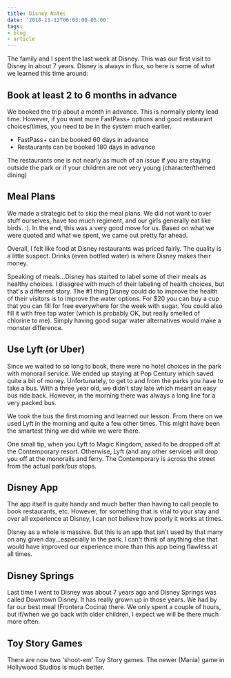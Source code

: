 ```yaml
---
title: Disney Notes
date: '2018-11-12T06:03:00-05:00'
tags:
- blog
- article
---
```


The family and I spent the last week at Disney. This was our first visit to Disney in about 7 years. Disney is always in flux, so here is some of what we learned this time around:

## Book at least 2 to 6 months in advance

We booked the trip about a month in advance. This is normally plenty lead time. However, if you want more FastPass+ options and good restaurant choices/times, you need to be in the system much earlier.

* FastPass+ can be booked 60 days in advance
* Restaurants can be booked 180 days in advance

The restaurants one is not nearly as much of an issue if you are staying outside the park or if your children are not very young (character/themed dining)

## Meal Plans

We made a strategic bet to skip the meal plans. We did not want to over stuff ourselves, have too much regiment, and our girls generally eat like birds. :).  In the end, this was a very good move for us. Based on what we were quoted and what we spent, we came out  pretty far ahead.

Overall, I felt like food at Disney restaurants was priced fairly. The quality is a little suspect. Drinks (even bottled water) is where Disney makes their money.

Speaking of meals...Disney has started to label some of their meals as healthy choices. I disagree with much of their labeling of health choices, but that's a different story. The #1 thing Disney could do to improve the health of their visitors is to improve the water options. For $20 you can buy a cup that you can fill for free everywhere for the week with sugar. You could also fill it with free tap water (which is probably OK, but really smelled of chlorine to me). Simply having good sugar water alternatives would make a monster difference.

## Use Lyft (or Uber)

Since we waited to so long to book, there were no hotel choices in the park with monorail service. We ended up staying at Pop Century which saved quite a bit of money. Unfortunately, to get to and from the parks you have to take a bus. With a three year old, we didn't stay late which meant an easy bus ride back. However, in the morning there was always a long line for a very packed bus.

We took the bus the first morning and learned our lesson. From there on we used Lyft in the morning and quite a few other times. This might have been the smartest thing we did while we were there.

One small tip, when you Lyft to Magic Kingdom, asked to be dropped off at the Contemporary resort. Otherwise, Lyft (and any other service) will drop you off at the monorails and ferry. The Contemporary is across the street from the actual park/bus stops.

## Disney App

The app itself is quite handy and much better than having to call people to book restaurants, etc. However, for something that is vital to your stay and over all experience at Disney, I can not believe how poorly it works at times.

Disney as a whole is massive. But this is an app that isn't used by that many on any given day...especially in the park. I can't think of anything else that would have improved our experience more than this app being flawless at all times.

## Disney Springs

Last time I went to Disney was about 7 years ago and Disney Springs was called Downtown Disney. It has really grown up in those years. We had by far our best meal (Frontera Cocina) there. We only spent a couple of hours, but if/when we go back with older children, I expect we will be there much more often.

## Toy Story Games

There are now two 'shoot-em' Toy Story games. The newer (Mania) game in Hollywood Studios is much better.
